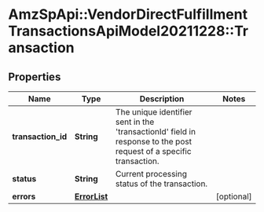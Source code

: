 # AmzSpApi::VendorDirectFulfillmentTransactionsApiModel20211228::Transaction

## Properties
Name | Type | Description | Notes
------------ | ------------- | ------------- | -------------
**transaction_id** | **String** | The unique identifier sent in the &#x27;transactionId&#x27; field in response to the post request of a specific transaction. | 
**status** | **String** | Current processing status of the transaction. | 
**errors** | [**ErrorList**](ErrorList.md) |  | [optional] 

